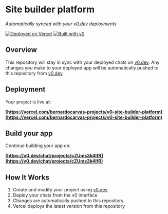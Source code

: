 # Site builder platform

*Automatically synced with your [v0.dev](https://v0.dev) deployments*

[![Deployed on Vercel](https://img.shields.io/badge/Deployed%20on-Vercel-black?style=for-the-badge&logo=vercel)](https://vercel.com/bernardocarvas-projects/v0-site-builder-platform)
[![Built with v0](https://img.shields.io/badge/Built%20with-v0.dev-black?style=for-the-badge)](https://v0.dev/chat/projects/cZUms3k4IfR)

## Overview

This repository will stay in sync with your deployed chats on [v0.dev](https://v0.dev).
Any changes you make to your deployed app will be automatically pushed to this repository from [v0.dev](https://v0.dev).

## Deployment

Your project is live at:

**[https://vercel.com/bernardocarvas-projects/v0-site-builder-platform](https://vercel.com/bernardocarvas-projects/v0-site-builder-platform)**

## Build your app

Continue building your app on:

**[https://v0.dev/chat/projects/cZUms3k4IfR](https://v0.dev/chat/projects/cZUms3k4IfR)**

## How It Works

1. Create and modify your project using [v0.dev](https://v0.dev)
2. Deploy your chats from the v0 interface
3. Changes are automatically pushed to this repository
4. Vercel deploys the latest version from this repository